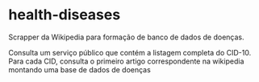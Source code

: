 # health-diseases

Scrapper da Wikipedia para formação de banco de dados de doenças.

Consulta um serviço público que contém a listagem completa do CID-10.
Para cada CID, consulta o primeiro artigo correspondente na wikipedia montando uma base de dados de doenças

